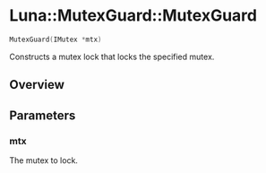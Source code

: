 # Luna::MutexGuard::MutexGuard

```c++
MutexGuard(IMutex *mtx)
```

Constructs a mutex lock that locks the specified mutex. 

## Overview


## Parameters
### mtx
The mutex to lock. 

